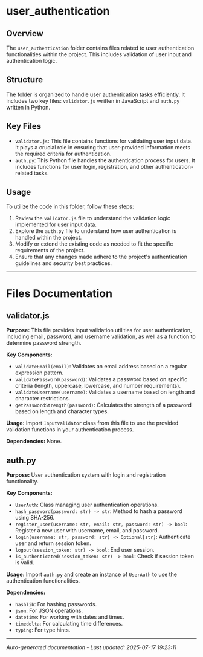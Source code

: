 # user_authentication

## Overview
The `user_authentication` folder contains files related to user authentication functionalities within the project. This includes validation of user input and authentication logic.

## Structure
The folder is organized to handle user authentication tasks efficiently. It includes two key files: `validator.js` written in JavaScript and `auth.py` written in Python.

## Key Files
- `validator.js`: This file contains functions for validating user input data. It plays a crucial role in ensuring that user-provided information meets the required criteria for authentication.
- `auth.py`: This Python file handles the authentication process for users. It includes functions for user login, registration, and other authentication-related tasks.

## Usage
To utilize the code in this folder, follow these steps:
1. Review the `validator.js` file to understand the validation logic implemented for user input data.
2. Explore the `auth.py` file to understand how user authentication is handled within the project.
3. Modify or extend the existing code as needed to fit the specific requirements of the project.
4. Ensure that any changes made adhere to the project's authentication guidelines and security best practices.

---

# Files Documentation

## validator.js

**Purpose:** This file provides input validation utilities for user authentication, including email, password, and username validation, as well as a function to determine password strength.

**Key Components:**
- `validateEmail(email)`: Validates an email address based on a regular expression pattern.
- `validatePassword(password)`: Validates a password based on specific criteria (length, uppercase, lowercase, and number requirements).
- `validateUsername(username)`: Validates a username based on length and character restrictions.
- `getPasswordStrength(password)`: Calculates the strength of a password based on length and character types.

**Usage:** Import `InputValidator` class from this file to use the provided validation functions in your authentication process.

**Dependencies:** None.

## auth.py

**Purpose:** User authentication system with login and registration functionality.

**Key Components:**
- `UserAuth`: Class managing user authentication operations.
- `hash_password(password: str) -> str`: Method to hash a password using SHA-256.
- `register_user(username: str, email: str, password: str) -> bool`: Register a new user with username, email, and password.
- `login(username: str, password: str) -> Optional[str]`: Authenticate user and return session token.
- `logout(session_token: str) -> bool`: End user session.
- `is_authenticated(session_token: str) -> bool`: Check if session token is valid.

**Usage:** Import `auth.py` and create an instance of `UserAuth` to use the authentication functionalities.

**Dependencies:** 
- `hashlib`: For hashing passwords.
- `json`: For JSON operations.
- `datetime`: For working with dates and times.
- `timedelta`: For calculating time differences.
- `typing`: For type hints.

---
*Auto-generated documentation - Last updated: 2025-07-17 19:23:11*
